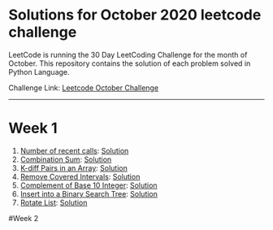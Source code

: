 # Solutions for October 2020 leetcode challenge
LeetCode is running the 30 Day LeetCoding Challenge for the month of October. This repository contains the solution of each problem solved in Python Language.


Challenge Link: [Leetcode October Challenge](https://leetcode.com/explore/challenge/card/october-leetcoding-challenge)
<hr />

# Week 1

1. [Number of recent calls](https://leetcode.com/explore/challenge/card/october-leetcoding-challenge/559/week-1-october-1st-october-7th/3480/): [Solution](https://github.com/mihirpanchal17/leetcode-oct-2020/blob/main/Week1/Number_of_Recent_Calls.py)
2. [Combination Sum](https://leetcode.com/explore/challenge/card/october-leetcoding-challenge/559/week-1-october-1st-october-7th/3481/): [Solution](https://github.com/mihirpanchal17/leetcode-oct-2020/blob/main/Week1/Combination_Sum.py)
3. [K-diff Pairs in an Array](https://leetcode.com/explore/challenge/card/october-leetcoding-challenge/559/week-1-october-1st-october-7th/3482/): [Solution](https://github.com/mihirpanchal17/leetcode-oct-2020/blob/main/Week1/K_Diff_Pairs.py)
4. [Remove Covered Intervals](https://leetcode.com/explore/challenge/card/october-leetcoding-challenge/559/week-1-october-1st-october-7th/3483/): [Solution](https://github.com/mihirpanchal17/leetcode-oct-2020/blob/main/Week1/Remove_Covered_Intervals.py)
5. [Complement of Base 10 Integer](https://leetcode.com/explore/challenge/card/october-leetcoding-challenge/559/week-1-october-1st-october-7th/3484/): [Solution](https://github.com/mihirpanchal17/leetcode-oct-2020/blob/main/Week1/Complement_Of_Base_10_Integer.py)
6. [Insert into a Binary Search Tree](https://leetcode.com/explore/challenge/card/october-leetcoding-challenge/559/week-1-october-1st-october-7th/3485/): [Solution](https://github.com/mihirpanchal17/leetcode-oct-2020/blob/main/Week1/Insert_Into_BST.py)
7. [Rotate List](https://leetcode.com/explore/challenge/card/october-leetcoding-challenge/559/week-1-october-1st-october-7th/3486/): [Solution](https://github.com/mihirpanchal17/leetcode-oct-2020/blob/main/Week1/Rotate_List.py)

#Week 2

